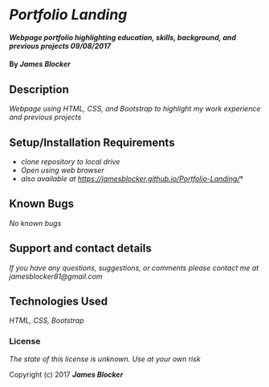 # _Portfolio Landing_

#### _Webpage portfolio highlighting education, skills, background, and previous projects 09/08/2017_

#### By _**James Blocker**_

## Description

_Webpage using HTML, CSS, and Bootstrap to highlight my work experience and previous projects_

## Setup/Installation Requirements

* _clone repository to local drive_
* _Open using web browser_
* _also available at https://jamesblocker.github.io/Portfolio-Landing/_*

## Known Bugs

_No known bugs_

## Support and contact details

_If you have any questions, suggestions, or comments please  contact me at jamesblocker81@gmail.com_

## Technologies Used

_HTML, CSS, Bootstrap_

### License

*The state of this license is unknown. Use at your own risk*

Copyright (c) 2017 **_James Blocker_**
